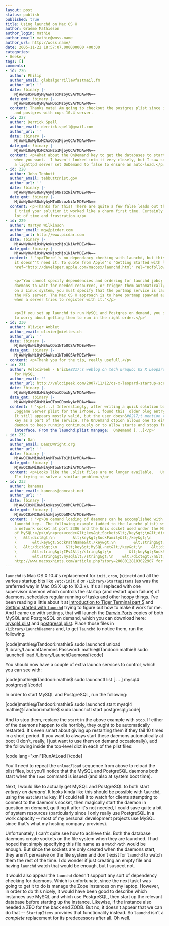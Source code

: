 ```yaml
---
layout: post
status: publish
published: true
title: Using launchd on Mac OS X
author: Graeme Mathieson
author_login: mathie
author_email: mathie@woss.name
author_url: http://woss.name/
date: 2005-11-22 18:57:07.000000000 +00:00
categories:
- Geekery
tags: []
comments:
- id: 226
  author: Philip
  author_email: globalgorrilla@fastmail.fm
  author_url: ''
  date: !binary |-
    MjAwNS0xMS0yMyAwNToxMzoyOSArMDAwMA==
  date_gmt: !binary |-
    MjAwNS0xMS0yMyAwNDoxMzoyOSArMDAwMA==
  content: Thanks mate! Am going to checkout the postgres plist since i'm using pykota
    and postgres with cups 10.4 server.
- id: 227
  author: Derrick Spell
  author_email: derrick.spell@gmail.com
  author_url: ''
  date: !binary |-
    MjAwNi0wMy0xMCAxODo1MjoyOCArMDAwMA==
  date_gmt: !binary |-
    MjAwNi0wMy0xMCAxNzo1MjoyOCArMDAwMA==
  content: <p>What about the OnDemand key to get the databases to start and stop only
    when you want.  I haven't looked into it very closely, but I saw someone using
    a lighttpd server set OnDemand to false to ensure an auto-load.</p>
- id: 228
  author: John Tebbutt
  author_email: tebbutt@nist.gov
  author_url: ''
  date: !binary |-
    MjAwNy0wNS0wNyAyMjo0NzozNiArMDEwMA==
  date_gmt: !binary |-
    MjAwNy0wNS0wNyAyMTo0NzozNiArMDEwMA==
  content: <p>Thanks for this! There are quite a few false leads out there, but when
    I tried your solution it worked like a charm first time. Certainly saved me a
    lot of time and frustration.</p>
- id: 229
  author: Martyn Wilkinson
  author_email: mgw@picdar.com
  author_url: http://www.picdar.com
  date: !binary |-
    MjAwNy0wNi0xMyAxNzozMjo1NiArMDEwMA==
  date_gmt: !binary |-
    MjAwNy0wNi0xMyAxNjozMjo1NiArMDEwMA==
  content: ! '<p>There''s no dependancy checking with launchd, but this is because
    it doesn''t need it. To quote from Apple''s "Getting Started with launchd" <a
    href="http://developer.apple.com/macosx/launchd.html" rel="nofollow">http://developer.apple.com/macosx/launchd.html</a>:</p>


    <p>"You cannot specify dependencies and ordering for launchd jobs; instead, design
    daemons to wait for needed resources, or trigger them automatically. For instance,
    on a Linux system, you must specify that the portmap service is launched before
    the NFS server. The Mac OS X approach is to have portmap spawned automatically
    when a server tries to register with it."</p>


    <p>If you set up launchd to run MySQL and Postgres on demand, you shouldn''t have
    to worry about getting them to run in the right order.</p>'
- id: 230
  author: Olivier Amblet
  author_email: olivier@miettes.ch
  author_url: ''
  date: !binary |-
    MjAwNy0wNi0yMSAwODo1NTo0OSArMDEwMA==
  date_gmt: !binary |-
    MjAwNy0wNi0yMSAwNzo1NTo0OSArMDEwMA==
  content: <p>Thank you for the tip, really usefull.</p>
- id: 231
  author: VelociPeek - Eric&#8217;s weblog on tech &raquo; OS X Leopard Startup Script
    for MySQL
  author_email: ''
  author_url: http://velocipeek.com/2007/11/12/os-x-leopard-startup-script-for-mysql/
  date: !binary |-
    MjAwNy0xMS0xMiAyMDoxODoxNyArMDAwMA==
  date_gmt: !binary |-
    MjAwNy0xMS0xMiAxOToxODoxNyArMDAwMA==
  content: ! '<p>[...] Interestingly, after writing a quick solution based upon my
    Joggame Server plist for the iPhone, I found this  older blog entry on the net.
    It still appears mostly valid, but the user doesn&#8217;t mention the OnDemand
    key as a part of the service. The OnDemand otpion allows one to either allow a
    daemon to keep running continuously or to allow starts and stops from the launchctl
    interface. From the launchd.plist manpage:  OnDemand [...]</p>'
- id: 232
  author: Dan
  author_email: Dan@DWright.org
  author_url: ''
  date: !binary |-
    MjAwOC0wMi0wNiAyMTowNTo1MiArMDAwMA==
  date_gmt: !binary |-
    MjAwOC0wMi0wNiAyMTowNTo1MiArMDAwMA==
  content: <p>Looks like the .plist files are no longer available.   Unfortunate because
    I'm trying to solve a similar problem.</p>
- id: 233
  author: kanenas
  author_email: kanenas@comcast.net
  author_url: ''
  date: !binary |-
    MjAwOC0xMC0wNiAxNzoyODo0MCArMDEwMA==
  date_gmt: !binary |-
    MjAwOC0xMC0wNiAxNjoyODo0MCArMDEwMA==
  content: ! "<p>On demand loading of daemons can be accomplished with the \"Socket\"
    launchd key.  The following example (added to the launchd plist) will monitor
    a network socket at port 3306 and the Unix socket used under the MacPorts install
    of MySQL:</p>\n\n<pre><code>&lt;key&gt;Sockets&lt;/key&gt;\n&lt;dict&gt;\n    &lt;key&gt;MySQL-unix&lt;/key&gt;\n
    \   &lt;dict&gt;\n        &lt;key&gt;SockFamily&lt;/key&gt;\n        &lt;string&gt;Unix&lt;/string&gt;\n
    \       &lt;key&gt;SockPathName&lt;/key&gt;\n        &lt;string&gt;/opt/local/var/run/mysql5/mysqld.sock&lt;/string&gt;\n
    \   &lt;/dict&gt;\n    &lt;key&gt;MySQL-net&lt;/key&gt;\n    &lt;dict&gt;\n        &lt;key&gt;SockFamily&lt;/key&gt;\n
    \       &lt;string&gt;IPv4&lt;/string&gt;\n        &lt;key&gt;SockServiceName&lt;/key&gt;\n
    \       &lt;string&gt;mysql&lt;/string&gt;\n    &lt;/dict&gt;\n&lt;/dict&gt;\n</code></pre>\n\n<p>See
    http://www.macosxhints.com/article.php?story=20080128103022907 for another plist.</p>"
---
```

<code>launchd</code> is Mac OS X 10.4's replacement for <code>init</code>, <code>cron</code>, (<code>x</code>)<code>inetd</code> and all the various startup bits like <code>/etc/init.d</code> or <code>/Library/StartupItems</code> (as was the preferred way in Mac OS X up to 10.3.x).  It's all replaced with one supervisor daemon which controls the startup (and restart upon failure) of daemons, schedules regular running of tasks and other hoopy things.  I've been reading a little about it at <a href="http://www.macdevcenter.com/lpt/a/6332">Introduction to Tiger Terminal part 5</a> and <a href="http://developer.apple.com/macosx/launchd.html">Getting started with <code>launchd</code></a> trying to figure out how to make it work for me.  And I came up with settings, that will launch the <a href="http://www.darwinports.com/">Darwin Ports</a> copies of both MySQL and PostgreSQL on demand, which you can download here: <a href="http://woss.name/dist/mysql4.plist">mysql4.plist</a> and <a href="http://woss.name/dist/postgresql.plist">postgresql.plist</a>.  Place those files in <code>/Library/LaunchDaemons</code> and, to get <code>launchd</code> to notice them, run the following:

[code]mathie@Tandoori:mathie$ sudo launchctl unload /Library/LaunchDaemons
Password:
mathie@Tandoori:mathie$ sudo launchctl load /Library/LaunchDaemons[/code]

You should now have a couple of extra launch services to control, which you can see with:

[code]mathie@Tandoori:mathie$ sudo launchctl list
[ ... ]
mysql4
postgresql[/code]

In order to start MySQL and PostgreSQL, run the following:

[code]mathie@Tandoori:mathie$ sudo launchctl start mysql4
mathie@Tandoori:mathie$ sudo launchctl start postgresql[/code]

And to stop them, replace the <code>start</code> in the above example with <code>stop</code>.  If either of the daemons happen to die horribly, they ought to be automatically restarted.  It's even smart about giving up restarting them if they fail 10 times in a short period.  If you want to always start these daemons automatically at boot (I don't, really, I just want to use them on demand occasionally), add the following inside the top-level dict in each of the plist files:

[code lang="xml"]<key>RunAtLoad</key>
<true/>[/code]

You'll need to repeat the <code>unload</code>/<code>load</code> sequence from above to reload the plist files, but you'll notice that the MySQL and PostgreSQL daemons both start when the <code>load</code> command is issued (and also at system boot time).

Next, I would like to actually get MySQL and PostgreSQL to both start <em>entirely on demand</em>.  It looks kinda like this should be possible with <code>launchd</code>, using the <code>WatchPaths</code> key.  If I could tell it to watch for clients attempting to connect to the daemon's socket, then magically start the daemon in question on demand, quitting it after it's not needed, I could save quite a bit of system resources (particularly since I only really use PostgreSQL in a work capacity -- most of my personal development projects use MySQL since that's what my hosting company provides).

Unfortunately, I can't quite see how to achieve this.  Both the database daemons create sockets on the file system when they are launched.  I had hoped that simply specifying this file name as a <code>WatchPath</code> would be enough.  But since the sockets are only created when the daemons start, they aren't pervasive on the file system and don't exist for <code>launchd</code> to watch them the rest of the time.  I do wonder if just creating an empty file and having <code>launchd</code> watch that would be enough, but I suspect not.

It would also appear the <code>launchd</code> doesn't support any sort of dependency checking for daemons.  Which is unfortunate, since the next task I was going to get it to do is manage the Zope instances on my laptop.  However, in order to do this nicely, it would have been good to describe which instances use MySQL and which use PostgreSQL, then start up the relevant database before starting up the instance.  Likewise, if the instance also needed a ZEO for the back end ZODB.  But no, it doesn't appear that we can do that -- <code>StartupItems</code> provides that functionality instead.  So <code>launchd</code> isn't a <em>complete</em> replacement for its predecessors after all.  Oh well.
